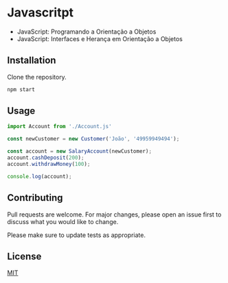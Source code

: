 # Javascritpt

- JavaScript: Programando a Orientação a Objetos
- JavaScript: Interfaces e Herança em Orientação a Objetos

## Installation

Clone the repository.

```bash
npm start

```

## Usage

```javascript
import Account from './Account.js'

const newCustomer = new Customer('João', '49959949494');

const account = new SalaryAccount(newCustomer);
account.cashDeposit(200);
account.withdrawMoney(100);

console.log(account);
```

## Contributing
Pull requests are welcome. For major changes, please open an issue first to discuss what you would like to change.

Please make sure to update tests as appropriate.

## License
[MIT](https://choosealicense.com/licenses/mit/)
